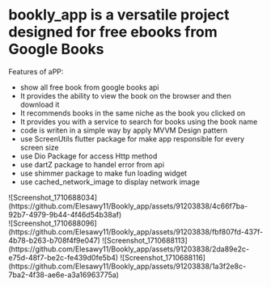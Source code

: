 # bookly_app is a versatile project designed for free ebooks from Google Books
Features of aPP:
- show all free book from google books api
- It provides the ability to view the book on the browser and then download it
- It recommends books in the same niche as the book you clicked on
- It provides you with a service to search for books using the book name
- code is writen in a simple way by apply MVVM Design pattern
- use ScreenUtils flutter package for make app responsible for every screen size
- use Dio Package for access Http method
- use dartZ package to handel error from api
- use shimmer package to make fun loading widget
- use cached_network_image to display network image

<Home Screen>
![Screenshot_1710688034](https://github.com/Elesawy11/Bookly_app/assets/91203838/4c66f7ba-92b7-4979-9b44-4f46d54b38af)
<Search Sceen>
![Screenshot_1710688096](https://github.com/Elesawy11/Bookly_app/assets/91203838/fbf807fd-437f-4b78-b263-b708f4f9e047)
<Book View>
![Screenshot_1710688113](https://github.com/Elesawy11/Bookly_app/assets/91203838/2da89e2c-e75d-48f7-be2c-fe439d0fe5b4)
<Book View with loading state>
![Screenshot_1710688116](https://github.com/Elesawy11/Bookly_app/assets/91203838/1a3f2e8c-7ba2-4f38-ae6e-a3a16963775a)

